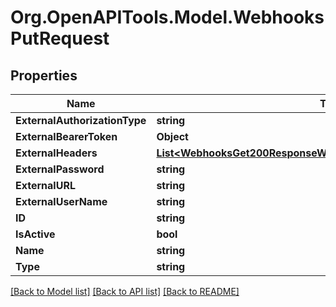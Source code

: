 # Org.OpenAPITools.Model.WebhooksPutRequest

## Properties

Name | Type | Description | Notes
------------ | ------------- | ------------- | -------------
**ExternalAuthorizationType** | **string** |  | [optional] 
**ExternalBearerToken** | **Object** |  | [optional] 
**ExternalHeaders** | [**List&lt;WebhooksGet200ResponseWebhooksInnerExternalHeadersInner&gt;**](WebhooksGet200ResponseWebhooksInnerExternalHeadersInner.md) |  | [optional] 
**ExternalPassword** | **string** |  | [optional] 
**ExternalURL** | **string** |  | [optional] 
**ExternalUserName** | **string** |  | [optional] 
**ID** | **string** |  | [optional] 
**IsActive** | **bool** |  | [optional] 
**Name** | **string** |  | [optional] 
**Type** | **string** |  | [optional] 

[[Back to Model list]](../README.md#documentation-for-models) [[Back to API list]](../README.md#documentation-for-api-endpoints) [[Back to README]](../README.md)


